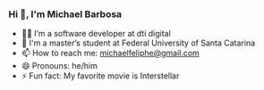 ### Hi 👋, I'm Michael Barbosa

- 👨‍💻 I’m a software developer at dti digital
- 🌱 I'm a master’s student at Federal University of Santa Catarina
- 📫 How to reach me: michaelfeliphe@gmail.com
- 😄 Pronouns: he/him
- ⚡ Fun fact: My favorite movie is Interstellar
